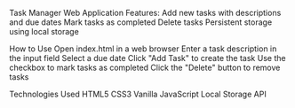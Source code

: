Task Manager Web Application
Features:
Add new tasks with descriptions and due dates
Mark tasks as completed
Delete tasks
Persistent storage using local storage

How to Use
Open index.html in a web browser
Enter a task description in the input field
Select a due date
Click "Add Task" to create the task
Use the checkbox to mark tasks as completed
Click the "Delete" button to remove tasks

Technologies Used
HTML5
CSS3
Vanilla JavaScript
Local Storage API

